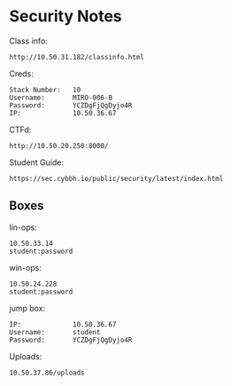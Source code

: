# Security Notes

Class info:
```
http://10.50.31.182/classinfo.html
```

Creds:
```
Stack Number:   10
Username:       MIRO-006-B
Password:       YCZDgFjQgDyjo4R
IP:             10.50.36.67
```

CTFd:
```
http://10.50.20.250:8000/
```

Student Guide:
```
https://sec.cybbh.io/public/security/latest/index.html
```

## Boxes

lin-ops:
```
10.50.33.14
student:password
```

win-ops:
```
10.50.24.228
student:password
```

jump box:
```
IP:             10.50.36.67
Username:       student
Password:       YCZDgFjQgDyjo4R
```

Uploads:
```
10.50.37.86/uploads
```
